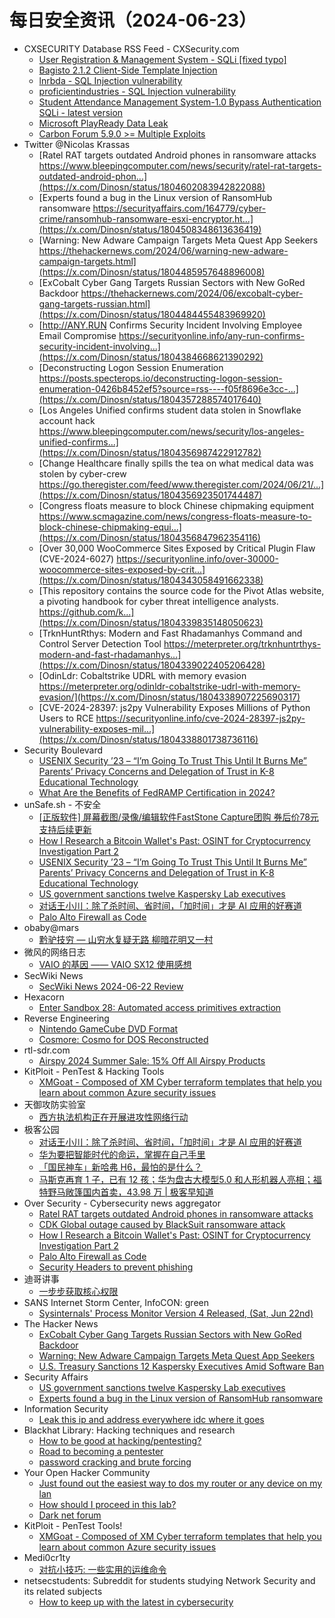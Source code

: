 # 每日安全资讯（2024-06-23）

- CXSECURITY Database RSS Feed - CXSecurity.com
  - [User Registration & Management System - SQLi [fixed typo]](https://cxsecurity.com/issue/WLB-2024060053)
  - [Bagisto 2.1.2 Client-Side Template Injection](https://cxsecurity.com/issue/WLB-2024060052)
  - [lnrbda - SQL Injection vulnerability](https://cxsecurity.com/issue/WLB-2024060051)
  - [proficientindustries - SQL Injection vulnerability](https://cxsecurity.com/issue/WLB-2024060050)
  - [Student Attendance Management System-1.0 Bypass Authentication SQLi - latest version](https://cxsecurity.com/issue/WLB-2024060049)
  - [Microsoft PlayReady Data Leak](https://cxsecurity.com/issue/WLB-2024060048)
  - [Carbon Forum 5.9.0 >= Multiple Exploits](https://cxsecurity.com/issue/WLB-2024060047)
- Twitter @Nicolas Krassas
  - [Ratel RAT targets outdated Android phones in ransomware attacks https://www.bleepingcomputer.com/news/security/ratel-rat-targets-outdated-android-phon...](https://x.com/Dinosn/status/1804602083942822088)
  - [Experts found a bug in the Linux version of RansomHub ransomware https://securityaffairs.com/164779/cyber-crime/ransomhub-ransomware-esxi-encryptor.ht...](https://x.com/Dinosn/status/1804508348613636419)
  - [Warning: New Adware Campaign Targets Meta Quest App Seekers https://thehackernews.com/2024/06/warning-new-adware-campaign-targets.html](https://x.com/Dinosn/status/1804485957648896008)
  - [ExCobalt Cyber Gang Targets Russian Sectors with New GoRed Backdoor https://thehackernews.com/2024/06/excobalt-cyber-gang-targets-russian.html](https://x.com/Dinosn/status/1804484455483969920)
  - [http://ANY.RUN Confirms Security Incident Involving Employee Email Compromise https://securityonline.info/any-run-confirms-security-incident-involving...](https://x.com/Dinosn/status/1804384668621390292)
  - [Deconstructing Logon Session Enumeration https://posts.specterops.io/deconstructing-logon-session-enumeration-0426b8452ef5?source=rss----f05f8696e3cc-...](https://x.com/Dinosn/status/1804357288574017640)
  - [Los Angeles Unified confirms student data stolen in Snowflake account hack https://www.bleepingcomputer.com/news/security/los-angeles-unified-confirms...](https://x.com/Dinosn/status/1804356987422912782)
  - [Change Healthcare finally spills the tea on what medical data was stolen by cyber-crew https://go.theregister.com/feed/www.theregister.com/2024/06/21/...](https://x.com/Dinosn/status/1804356923501744487)
  - [Congress floats measure to block Chinese chipmaking equipment https://www.scmagazine.com/news/congress-floats-measure-to-block-chinese-chipmaking-equi...](https://x.com/Dinosn/status/1804356847962354116)
  - [Over 30,000 WooCommerce Sites Exposed by Critical Plugin Flaw (CVE-2024-6027) https://securityonline.info/over-30000-woocommerce-sites-exposed-by-crit...](https://x.com/Dinosn/status/1804343058491662338)
  - [This repository contains the source code for the Pivot Atlas website, a pivoting handbook for cyber threat intelligence analysts. https://github.com/k...](https://x.com/Dinosn/status/1804339835148050623)
  - [TrknHuntRthys: Modern and Fast Rhadamanhys Command and Control Server Detection Tool https://meterpreter.org/trknhuntrthys-modern-and-fast-rhadamanhys...](https://x.com/Dinosn/status/1804339022405206428)
  - [OdinLdr: Cobaltstrike UDRL with memory evasion https://meterpreter.org/odinldr-cobaltstrike-udrl-with-memory-evasion/](https://x.com/Dinosn/status/1804338907225690317)
  - [CVE-2024-28397: js2py Vulnerability Exposes Millions of Python Users to RCE https://securityonline.info/cve-2024-28397-js2py-vulnerability-exposes-mil...](https://x.com/Dinosn/status/1804338801738736116)
- Security Boulevard
  - [USENIX Security ’23 – “I’m Going To Trust This Until It Burns Me” Parents’ Privacy Concerns and Delegation of Trust in K-8 Educational Technology](https://securityboulevard.com/2024/06/usenix-security-23-im-going-to-trust-this-until-it-burns-me-parents-privacy-concerns-and-delegation-of-trust-in-k-8-educational-technology/)
  - [What Are the Benefits of FedRAMP Certification in 2024?](https://securityboulevard.com/2024/06/what-are-the-benefits-of-fedramp-certification-in-2024/)
- unSafe.sh - 不安全
  - [[正版软件] 屏幕截图/录像/编辑软件FastStone Capture团购 券后价78元支持后续更新](https://buaq.net/go-246722.html)
  - [How I Research a Bitcoin Wallet's Past: OSINT for Cryptocurrency Investigation Part 2](https://buaq.net/go-246723.html)
  - [USENIX Security ’23 – “I’m Going To Trust This Until It Burns Me” Parents’ Privacy Concerns and Delegation of Trust in K-8 Educational Technology](https://buaq.net/go-246733.html)
  - [US government sanctions twelve Kaspersky Lab executives](https://buaq.net/go-246719.html)
  - [对话王小川：除了杀时间、省时间，「加时间」才是 AI 应用的好赛道](https://buaq.net/go-246739.html)
  - [Palo Alto Firewall as Code](https://buaq.net/go-246718.html)
- obaby@mars
  - [黔驴技穷 — 山穷水复疑无路 柳暗花明又一村](https://h4ck.org.cn/2024/06/17385)
- 微风的网络日志
  - [VAIO 的基因 —— VAIO SX12 使用感想](http://leybreeze.com/blog/?p=220164)
- SecWiki News
  - [SecWiki News 2024-06-22 Review](http://www.sec-wiki.com/?2024-06-22)
- Hexacorn
  - [Enter Sandbox 28: Automated access primitives extraction](https://www.hexacorn.com/blog/2024/06/22/enter-sandbox-28-automated-access-primitives-extraction/)
- Reverse Engineering
  - [Nintendo GameCube DVD Format](https://www.reddit.com/r/ReverseEngineering/comments/1dm4d91/nintendo_gamecube_dvd_format/)
  - [Cosmore: Cosmo for DOS Reconstructed](https://www.reddit.com/r/ReverseEngineering/comments/1dm0v1q/cosmore_cosmo_for_dos_reconstructed/)
- rtl-sdr.com
  - [Airspy 2024 Summer Sale: 15% Off All Airspy Products](https://www.rtl-sdr.com/airspy-2024-summer-sale-15-off-all-airspy-products/)
- KitPloit - PenTest &amp; Hacking Tools
  - [XMGoat - Composed of XM Cyber terraform templates that help you learn about common Azure security issues](http://www.kitploit.com/2024/06/xmgoat-composed-of-xm-cyber-terraform.html)
- 天御攻防实验室
  - [西方执法机构正在开展进攻性网络行动](https://mp.weixin.qq.com/s?__biz=MzU0MzgyMzM2Nw==&mid=2247485819&idx=1&sn=114f5bc473bbb0419f8881de7d34ff5a&chksm=fb04ca13cc73430508f12c10557e42983136a967671b0507187acdd92871de4aa2ef4f18a01a&scene=58&subscene=0#rd)
- 极客公园
  - [对话王小川：除了杀时间、省时间，「加时间」才是 AI 应用的好赛道](https://mp.weixin.qq.com/s?__biz=MTMwNDMwODQ0MQ==&mid=2653044614&idx=1&sn=7af5fb3a356372b152876aebd281fc72&chksm=7e5742304920cb2678fb167cf14e31349c5767efad91fe7a464cffb9ef576eef240d02f1cf8a&scene=58&subscene=0#rd)
  - [华为要把智能时代的命运，掌握在自己手里](https://mp.weixin.qq.com/s?__biz=MTMwNDMwODQ0MQ==&mid=2653044599&idx=1&sn=bacbf862106d8d8cb780be238edd13a2&chksm=7e5742c14920cbd78157ca08987de027fce130cf3a40d6c6a1eca8526af3fb53439260e86205&scene=58&subscene=0#rd)
  - [「国民神车」新哈弗 H6，最怕的是什么？](https://mp.weixin.qq.com/s?__biz=MTMwNDMwODQ0MQ==&mid=2653044599&idx=2&sn=3969aaec457112cb615bb1d3f23c6a1d&chksm=7e5742c14920cbd7679f6a5b9228dcb2bafbf2c3300fc859a5ba23f0cb3a22d48e5dffd26c6b&scene=58&subscene=0#rd)
  - [马斯克再育 1 子，已有 12 孩；华为盘古大模型5.0 和人形机器人亮相；福特野马敞篷国内首卖，43.98 万 | 极客早知道](https://mp.weixin.qq.com/s?__biz=MTMwNDMwODQ0MQ==&mid=2653044551&idx=1&sn=49d88612a70ab8aed877e57cc1e6ba3b&chksm=7e5742f14920cbe7633b760d0504b9eea5f736c88eaf64e52c4a6dbb76a9625804637dcf015b&scene=58&subscene=0#rd)
- Over Security - Cybersecurity news aggregator
  - [Ratel RAT targets outdated Android phones in ransomware attacks](https://www.bleepingcomputer.com/news/security/ratel-rat-targets-outdated-android-phones-in-ransomware-attacks/)
  - [CDK Global outage caused by BlackSuit ransomware attack](https://www.bleepingcomputer.com/news/security/cdk-global-outage-caused-by-blacksuit-ransomware-attack/)
  - [How I Research a Bitcoin Wallet's Past: OSINT for Cryptocurrency Investigation Part 2](https://www.secjuice.com/crypto-osint-wallet-research/)
  - [Palo Alto Firewall as Code](https://www.adainese.it/blog/2024/06/22/palo-alto-firewall-as-code/)
  - [Security Headers to prevent phishing](https://www.andreadraghetti.it/security-headers-to-prevent-phishing/)
- 迪哥讲事
  - [一步步获取核心权限](https://mp.weixin.qq.com/s?__biz=MzIzMTIzNTM0MA==&mid=2247495024&idx=1&sn=098d87a5cda2f55db8aad93a242a765d&chksm=e8a5e713dfd26e05ca78e940bad4cef8ce3aac925763ec8f02eb729126942de808d2d8e6f184&scene=58&subscene=0#rd)
- SANS Internet Storm Center, InfoCON: green
  - [Sysinternals' Process Monitor Version 4 Released, (Sat, Jun 22nd)](https://isc.sans.edu/diary/rss/31026)
- The Hacker News
  - [ExCobalt Cyber Gang Targets Russian Sectors with New GoRed Backdoor](https://thehackernews.com/2024/06/excobalt-cyber-gang-targets-russian.html)
  - [Warning: New Adware Campaign Targets Meta Quest App Seekers](https://thehackernews.com/2024/06/warning-new-adware-campaign-targets.html)
  - [U.S. Treasury Sanctions 12 Kaspersky Executives Amid Software Ban](https://thehackernews.com/2024/06/us-treasury-sanctions-12-kaspersky.html)
- Security Affairs
  - [US government sanctions twelve Kaspersky Lab executives](https://securityaffairs.com/164792/security/us-sanctions-kaspersky-lab-executives.html)
  - [Experts found a bug in the Linux version of RansomHub ransomware](https://securityaffairs.com/164779/cyber-crime/ransomhub-ransomware-esxi-encryptor.html)
- Information Security
  - [Leak this ip and address everywhere idc where it goes](https://www.reddit.com/r/Information_Security/comments/1dly2ij/leak_this_ip_and_address_everywhere_idc_where_it/)
- Blackhat Library: Hacking techniques and research
  - [How to be good at hacking/pentesting?](https://www.reddit.com/r/blackhat/comments/1dlqj6s/how_to_be_good_at_hackingpentesting/)
  - [Road to becoming a pentester](https://www.reddit.com/r/blackhat/comments/1dlsb9d/road_to_becoming_a_pentester/)
  - [password cracking and brute forcing](https://www.reddit.com/r/blackhat/comments/1dljl1t/password_cracking_and_brute_forcing/)
- Your Open Hacker Community
  - [Just found out the easiest way to dos my router or any device on my lan](https://www.reddit.com/r/HowToHack/comments/1dm8x9e/just_found_out_the_easiest_way_to_dos_my_router/)
  - [How should I proceed in this lab?](https://www.reddit.com/r/HowToHack/comments/1dlm5qr/how_should_i_proceed_in_this_lab/)
  - [Dark net forum](https://www.reddit.com/r/HowToHack/comments/1dm2wv5/dark_net_forum/)
- KitPloit - PenTest Tools!
  - [XMGoat - Composed of XM Cyber terraform templates that help you learn about common Azure security issues](http://www.kitploit.com/2024/06/xmgoat-composed-of-xm-cyber-terraform.html)
- Medi0cr1ty
  - [对抗小技巧: 一些实用的运维命令](https://mp.weixin.qq.com/s?__biz=Mzg5ODE3NTU1OQ==&mid=2247484367&idx=1&sn=170df37e51e6619b3d25e4fc5b598337&chksm=c067c4e7f7104df1ec3f8579e31b68e8d9cd65977f848b17f39348d74625a4672c4844a6be35&scene=58&subscene=0#rd)
- netsecstudents: Subreddit for students studying Network Security and its related subjects
  - [How to keep up with the latest in cybersecurity](https://www.reddit.com/r/netsecstudents/comments/1dm0i6n/how_to_keep_up_with_the_latest_in_cybersecurity/)
